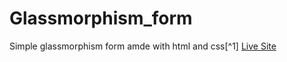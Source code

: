 # Glassmorphism_form
Simple glassmorphism form amde with html and css[^1]
[Live Site](https://mibenin.github.io/glassmorphism_form/)
